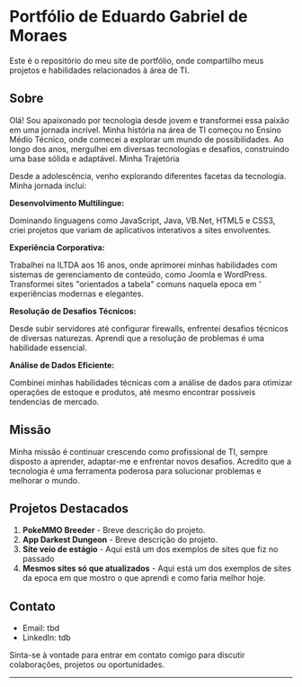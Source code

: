# Portfólio de Eduardo Gabriel de Moraes

Este é o repositório do meu site de portfólio, onde compartilho meus projetos e habilidades relacionados à área de TI.

## Sobre

Olá! Sou apaixonado por tecnologia desde jovem e transformei essa paixão em uma jornada incrível. Minha história na área de TI começou no Ensino Médio Técnico, onde comecei a explorar um mundo de possibilidades. Ao longo dos anos, mergulhei em diversas tecnologias e desafios, construindo uma base sólida e adaptável.
Minha Trajetória

Desde a adolescência, venho explorando diferentes facetas da tecnologia. Minha jornada inclui:

**Desenvolvimento Multilíngue:**

   Dominando linguagens como JavaScript, Java, VB.Net, HTML5 e CSS3, criei projetos que variam de aplicativos interativos a sites envolventes.
   
**Experiência Corporativa:**

   Trabalhei na ILTDA aos 16 anos, onde aprimorei minhas habilidades com sistemas de gerenciamento de conteúdo, como Joomla e WordPress. Transformei sites "orientados a tabela" comuns naquela epoca em    '       experiências modernas e elegantes.
   
**Resolução de Desafios Técnicos:**

   Desde subir servidores até configurar firewalls, enfrentei desafios técnicos de diversas naturezas. Aprendi que a resolução de problemas é uma habilidade essencial.
   
**Análise de Dados Eficiente:**

   Combinei minhas habilidades técnicas com a análise de dados para otimizar operações de estoque e produtos, até mesmo encontrar possiveis tendencias de mercado.

## Missão

Minha missão é continuar crescendo como profissional de TI, sempre disposto a aprender, adaptar-me e enfrentar novos desafios. Acredito que a tecnologia é uma ferramenta poderosa para solucionar problemas e melhorar o mundo.

## Projetos Destacados

1. **PokeMMO Breeder** - Breve descrição do projeto.
2. **App Darkest Dungeon** - Breve descrição do projeto.
3. **Site veio de estágio** - Aqui está um dos exemplos de sites que fiz no passado
4. **Mesmos sites só que atualizados** - Aqui está um dos exemplos de sites da epoca em que mostro o que aprendi e como faria melhor hoje.

## Contato

- Email: tbd
- LinkedIn: tdb

Sinta-se à vontade para entrar em contato comigo para discutir colaborações, projetos ou oportunidades.

---


